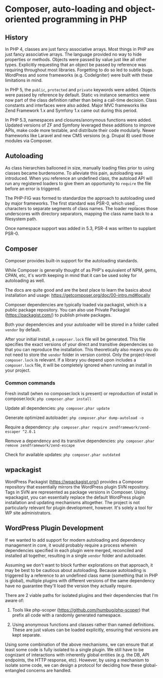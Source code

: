 # Composer, auto-loading and object-oriented programming in PHP

History
-------

In PHP 4, classes are just fancy associative arrays.  Most things in PHP are just fancy
associative arrays.  The language provided no way to hide properties or methods.  Objects
were passed by value just like all other types.  Explicitly requesting that an object be
passed by reference was requiring throughout most libraries.  Forgetting to do so led to
subtle bugs.  WordPress and some frameworks (e.g. CodeIgniter) were built with these
limitations in mind.

In PHP 5, the `public`, `protected` and `private` keywords were added.  Objects were
passed by reference by default.  Static vs instance semantics were now part of the class
definition rather than being a call-time decision.  Class constants and interfaces were
also added.  Major MVC frameworks like Zend Framework 1.x and Symfony 1.x came out during 
this period.

In PHP 5.3, namespaces and closures/anonymous functions were added.  Updated versions of
ZF and Symfony leveraged these additions to improve APIs, make code more testable, and
distribute their code modularly.  Newer frameworks like Laravel and new CMS versions
(e.g. Drupal 8) used those modules via Composer.


Autoloading
-----------

As class hierarchies ballooned in size, manually loading files prior to using classes
became burdensome.  To alleviate this pain, autoloading was introduced.  When you reference
an undefined class, the autoload API will run any registered loaders to give them an
opportunity to `require` the file before an error is triggered.

The PHP-FIG was formed to standardize the approach to autoloading used by major frameworks.
The first standard was PSR-0, which used `_` characters to separate segments of class
names.  The loader replaces those underscores with directory separators, mapping the class
name back to a filesystem path.

Once namespace support was added in 5.3, PSR-4 was written to supplant PSR-0.


Composer
--------

Composer provides built-in support for the autoloading standards.

While Composer is generally thought of as PHP's equivalent of NPM, gems, CPAN, etc, it's
worth keeping in mind that it can be used soley for autoloading as well.

The docs are quite good and are the best place to learn the basics about installation and
usage: https://getcomposer.org/doc/00-intro.md#locally

Composer dependencies are typically loaded via packagist, which is a public package
repository.  You can also use Private Packagist (https://packagist.com/) to publish
private packages.

Both your dependencies and your autoloader will be stored in a folder called `vendor` by
default.

After your initial install, a `composer.lock` file will be generated.  This file specifies
the exact versions of your direct and transitive dependencies so that you can reproduce
the installation.  This theoretically also means you do not need to store the `vendor` folder
in version control.  Only the project-level `composer.lock` is relevant.  If a library you
depend upon includes a `composer.lock` file, it will be completely ignored when running
an install in your project.

### Common commands

Fresh install (when no composer.lock is present) or reproduction of install in composer.lock:
`php composer.phar install`

Update all dependencies: `php composer.phar update`

Generate optimized autoloader: `php composer.phar dump-autoload -o`

Require a dependency: `php composer.phar require zendframework/zend-escaper ^2.0.1`

Remove a dependency and its transitive dependencies: `php composer.phar remove zendframework/zend-escape`

Check for available updates: `php composer.phar outdated`


wpackagist
----------

WordPress Packagist (https://wpackagist.org/) provides a Composer repository that
essentially mirrors the WordPress plugin SVN repository.  Tags in SVN are represented as
package versions in Composer.  Using wpackagist, you can essentially replace the default 
WordPress plugin installation and updating mechanisms altogether.  The project is not
particularly relevant for plugin development, however.  It's solely a tool for WP site
administrators.


WordPress Plugin Development
----------------------------

If we wanted to add support for modern autoloading and dependency management in core, it
would probably require a process wherein dependencies specified in each plugin were merged,
reconciled and installed all together, resulting in a single `vendor` folder and
autoloader.

Assuming we don't want to block further explorations on that approach, it may be best to
be cautious about autoloading.  Because autoloading is triggered by a reference to an 
undefined class name (something that in PHP is global), multiple plugins with different
versions of the same dependency have no guarantee they'll load the version they actually
require.

There are 2 viable paths for isolated plugins and their dependencies that I'm aware of:

1) Tools like php-scoper (https://github.com/humbug/php-scoper) that prefix all code with
a randomly generated namespace.

2) Using anonymous functions and classes rather than named definitions.  These are just
values can be loaded explicitly, ensuring that versions are kept separate.

Using some combination of the above mechanisms, we can ensure that at least some code is
fully isolated to a single plugin.  We still have to be cognizant of interactions with
inherently global entities (e.g. the DB, API endpoints, the HTTP response, etc).  However,
by using a mechanism to isolate some code, we can design a protocol for deciding how these
global-entangled concerns are handled.


